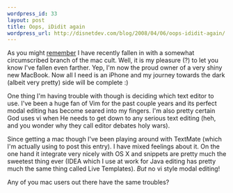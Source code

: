 ```yaml
--- 
wordpress_id: 33
layout: post
title: Oops, iDidit again
wordpress_url: http://disnetdev.com/blog/2008/04/06/oops-ididit-again/
---
```

<p>As you might <a href="http://disnetdev.com/blog/2008/01/21/ididit/">remember</a> I have recently fallen in with a somewhat circumscribed branch of the mac cult. Well, it is my pleasure (?) to let you know I've fallen even farther. Yep, I'm now the proud owner of a very shiny new MacBook. Now all I need is an iPhone and my journey towards the dark (albeit very pretty) side will be complete :)
</p>
<p>
One thing I'm having trouble with though is deciding which text editor to use. I've been a huge fan of Vim for the past couple years and its perfect modal editing has become seared into my fingers. I'm also pretty certain God uses vi when He needs to get down to any serious text editing (heh, and you wonder why they call editor debates holy wars).
</p>
<p>
Since getting a mac though I've been playing around with TextMate (which I'm actually using to post this entry). I have mixed feelings about it. On the one hand it integrate very nicely with OS X and snippets are pretty much the sweetest thing ever (IDEA which I use at work for Java editing has pretty much the same thing called Live Templates). <span class="Apple-style-span" style="font-style: italic">But</span> no vi style modal editing!
</p>
<p>
Any of you mac users out there have the same troubles?</p>
